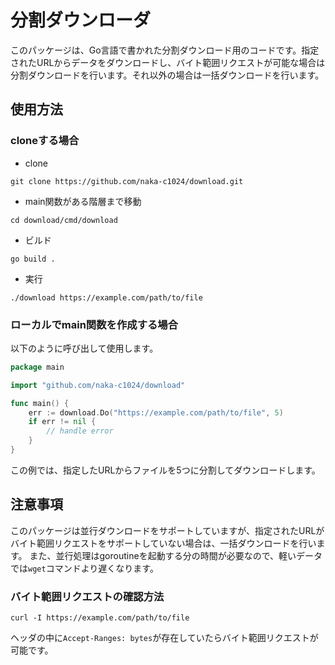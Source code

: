# 分割ダウンローダ

このパッケージは、Go言語で書かれた分割ダウンロード用のコードです。指定されたURLからデータをダウンロードし、バイト範囲リクエストが可能な場合は分割ダウンロードを行います。それ以外の場合は一括ダウンロードを行います。

## 使用方法

### cloneする場合

- clone

```
git clone https://github.com/naka-c1024/download.git
```

- main関数がある階層まで移動

```
cd download/cmd/download
```

- ビルド

```
go build .
```

- 実行

```
./download https://example.com/path/to/file
```

### ローカルでmain関数を作成する場合

以下のように呼び出して使用します。

```go
package main

import "github.com/naka-c1024/download"

func main() {
	err := download.Do("https://example.com/path/to/file", 5)
	if err != nil {
		// handle error
	}
}
```

この例では、指定したURLからファイルを5つに分割してダウンロードします。

## 注意事項

このパッケージは並行ダウンロードをサポートしていますが、指定されたURLがバイト範囲リクエストをサポートしていない場合は、一括ダウンロードを行います。
また、並行処理はgoroutineを起動する分の時間が必要なので、軽いデータでは`wget`コマンドより遅くなります。

### バイト範囲リクエストの確認方法

```
curl -I https://example.com/path/to/file
```

ヘッダの中に`Accept-Ranges: bytes`が存在していたらバイト範囲リクエストが可能です。
